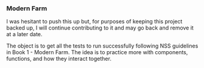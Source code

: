 ### Modern Farm

I was hesitant to push this up but, for purposes
of keeping this project backed up, I will continue contributing to it and may go back and remove it at a later date. 

The object is to get all the tests to run successfully following NSS guidelines in Book 1 - Modern Farm. The idea is to practice more with components, functions, and how they interact together. 